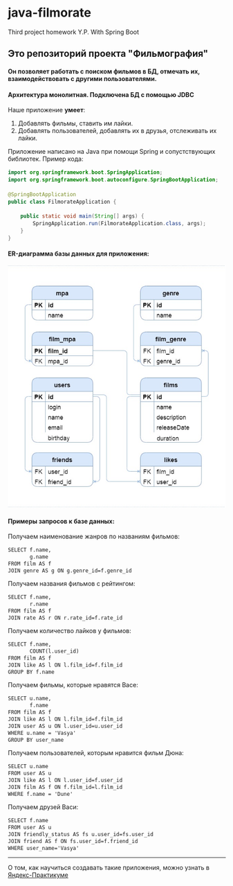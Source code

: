 # java-filmorate
Third project homework Y.P. With Spring Boot

## Это репозиторий проекта "Фильмография"  
#### Он позволяет работать с поиском фильмов в БД, отмечать их, взаимодействовать с другими пользователями.

#### Архитектура монолитная. Подключена БД с помощью JDBC

Наше приложение **умеет**:
1. Добавлять фильмы, ставить им лайки. 
2. Добавлять пользователей, добавлять их в друзья, отслеживать их лайки. 


Приложение написано на Java при помощи Spring и сопустствующих библиотек. Пример кода:

```java
import org.springframework.boot.SpringApplication;
import org.springframework.boot.autoconfigure.SpringBootApplication;

@SpringBootApplication
public class FilmorateApplication {

	public static void main(String[] args) {
		SpringApplication.run(FilmorateApplication.class, args);
	}
}
```

#### ER-диаграмма базы данных для приложения:

![This is ER-diagramme](database_filmorate_2.jpg)

#### Примеры запросов к базе данных:

Получаем наименование жанров по названиям фильмов:
```
SELECT f.name,
	   g.name
FROM film AS f
JOIN genre AS g ON g.genre_id=f.genre_id 
```
Получаем названия фильмов с рейтингом:
```
SELECT f.name,
	   r.name
FROM film AS f
JOIN rate AS r ON r.rate_id=f.rate_id
```
Получаем количество лайков у фильмов:
```
SELECT f.name,
	   COUNT(l.user_id)
FROM film AS f
JOIN like AS l ON l.film_id=f.film_id
GROUP BY f.name
```
Получаем фильмы, которые нравятся Васе:
```
SELECT u.name,
	   f.name
FROM film AS f
JOIN like AS l ON l.film_id=f.film_id 
JOIN user AS u ON l.user_id=u.user_id
WHERE u.name = 'Vasya'
GROUP BY user_name
```
Получаем пользователей, которым нравится фильм Дюна:
```
SELECT u.name
FROM user AS u
JOIN like AS l ON l.user_id=f.user_id 
JOIN film AS f ON f.film_id=l.film_id
WHERE f.name = 'Dune'
```
Получаем друзей Васи:
```
SELECT f.name
FROM user AS u
JOIN friendly_status AS fs u.user_id=fs.user_id
JOIN friend AS f ON fs.user_id=f.friend_id
WHERE user_name='Vasya'
```
------
О том, как научиться создавать такие приложения, можно узнать в [Яндекс-Практикуме](https://practicum.yandex.ru/java-developer/ "Тут учат Java!") 
